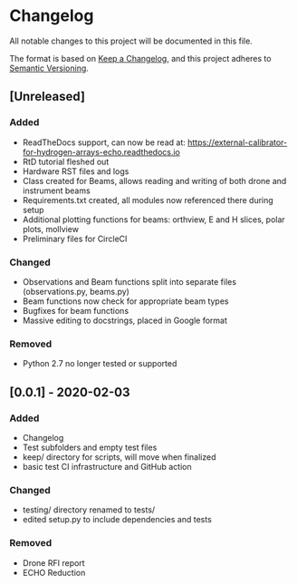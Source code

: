 # Changelog

All notable changes to this project will be documented in this file.

The format is based on [Keep a Changelog](https://keepachangelog.com/en/1.0.0/),
and this project adheres to [Semantic Versioning](https://semver.org/spec/v2.0.0.html).

## [Unreleased]
### Added
- ReadTheDocs support, can now be read at: https://external-calibrator-for-hydrogen-arrays-echo.readthedocs.io
- RtD tutorial fleshed out
- Hardware RST files and logs
- Class created for Beams, allows reading and writing of both drone and instrument beams
- Requirements.txt created, all modules now referenced there during setup
- Additional plotting functions for beams: orthview, E and H slices, polar plots, mollview
- Preliminary files for CircleCI

### Changed
- Observations and Beam functions split into separate files (observations.py, beams.py)
- Beam functions now check for appropriate beam types
- Bugfixes for beam functions
- Massive editing to docstrings, placed in Google format

### Removed
- Python 2.7 no longer tested or supported


## [0.0.1] - 2020-02-03
### Added
- Changelog
- Test subfolders and empty test files
- keep/ directory for scripts, will move when finalized
- basic test CI infrastructure and GitHub action

### Changed
- testing/ directory renamed to tests/
- edited setup.py to include dependencies and tests

### Removed
- Drone RFI report
- ECHO Reduction
